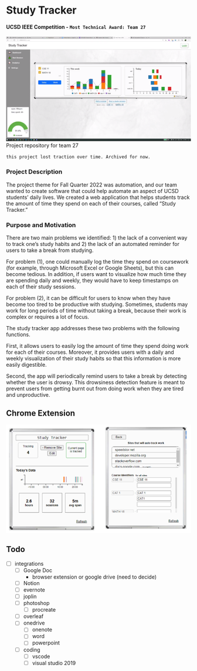 # Study Tracker
#### UCSD IEEE Competition - `Most Technical Award: Team 27`
![](screenshot.png)  
Project repository for team 27
```
this project lost traction over time. Archived for now.
```

### Project Description
The project theme for Fall Quarter 2022 was automation, and our team wanted to create software that could help automate an aspect of UCSD students’ daily lives. We created a web application that helps students track the amount of time they spend on each of their courses, called “Study Tracker.”

### Purpose and Motivation
There are two main problems we identified: 1) the lack of a convenient way to track one’s study habits and 2) the lack of an automated reminder for users to take a break from studying. 

For problem (1), one could manually log the time they spend on coursework (for example, through Microsoft Excel or Google Sheets), but this can become tedious. In addition, if users want to visualize how much time they are spending daily and weekly, they would have to keep timestamps on each of their study sessions.

For problem (2), it can be difficult for users to know when they have become too tired to be productive with studying. Sometimes, students may work for long periods of time without taking a break, because their work is complex or requires a lot of focus. 

The study tracker app addresses these two problems with the following functions. 

First, it allows users to easily log the amount of time they spend doing work for each of their courses. Moreover, it provides users with a daily and weekly visualization of their study habits so that this information is more easily digestible.

Second, the app will periodically remind users to take a break by detecting whether the user is drowsy. This drowsiness detection feature is meant to prevent users from getting burnt out from doing work when they are tired and unproductive.


## Chrome Extension
![](browser-extensions/screenshot.png)  

## Todo
- [ ] integrations
  - [ ] Google Doc
    - browser extension or google drive (need to decide)
  - [ ] Notion
  - [ ] evernote
  - [ ] joplin
  - [ ] photoshop
    - [ ] procreate
  - [ ] overleaf
  - [ ] onedrive
    - [ ] onenote
    - [ ] word
    - [ ] powerpoint
  - [ ] coding
    - [ ] vscode
    - [ ] visual studio 2019
